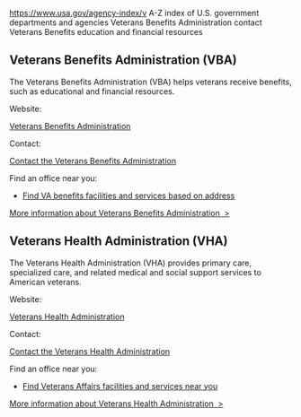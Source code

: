 

https://www.usa.gov/agency-index/v
A-Z index of U.S. government departments and agencies
Veterans Benefits Administration contact
Veterans Benefits education and financial resources

Veterans Benefits Administration (VBA)
--------------------------------------

The Veterans Benefits Administration (VBA) helps veterans receive benefits, such as educational and financial resources.

Website:

[Veterans Benefits Administration](http://www.benefits.va.gov/)

Contact:

[Contact the Veterans Benefits Administration](https://www.va.gov/contact-us/)

Find an office near you:

* [Find VA benefits facilities and services based on address](https://www.va.gov/find-locations/?facilityType=benefits)

[More information about Veterans Benefits Administration  >](https://www.usa.gov/agencies/veterans-benefits-administration)

Veterans Health Administration (VHA)
------------------------------------

The Veterans Health Administration (VHA) provides primary care, specialized care, and related medical and social support services to American veterans.

Website:

[Veterans Health Administration](http://www.va.gov/health)

Contact:

[Contact the Veterans Health Administration](https://www.va.gov/contact-us/)

Find an office near you:

* [Find Veterans Affairs facilities and services near you](https://www.va.gov/directory/guide/home.asp)

[More information about Veterans Health Administration  >](https://www.usa.gov/agencies/veterans-health-administration)
